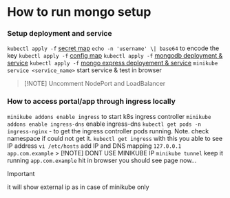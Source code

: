 # How to run mongo setup

### Setup deployment and service

`kubectl apply -f` [secret map](./mongo-secret.yaml) `echo -n 'username' \| base64` to encode the key
`kubectl apply -f` [config map](./mongo-configmap.yaml)
`kubectl apply -f` [mongodb deployment & service](./mongodb-deployment.yaml)
`kubectl apply -f` [mongo express deployement & service](./mongo-express-deployment.yaml)
`minikube service <service_name>` start service & test in browser

> [!NOTE] Uncomment NodePort and LoadBalancer

### How to access portal/app through ingress locally

`minikube addons enable ingress` to start k8s ingress controller
`minikube addons enable ingress-dns` enable ingress-dns
`kubectl get pods -n ingress-nginx` - to get the ingress controller pods running. Note. check namespace if could not get it.
`kubectl get ingress` with this you able to see IP address
`vi /etc/hosts` add IP and DNS mapping `127.0.0.1 app.com.example` > [!NOTE] DONT USE MINIKUBE IP
`minikube tunnel` keep it running
`app.com.example` hit in browser you should see page now...

> [!IMPORTANT]
> it will show external ip as <pending> in case of minikube only
